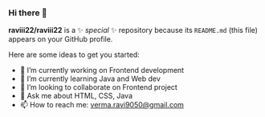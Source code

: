 ### Hi there 👋


**raviii22/raviii22** is a ✨ _special_ ✨ repository because its `README.md` (this file) appears on your GitHub profile.

Here are some ideas to get you started:

- 🔭 I’m currently working on Frontend development
- 🌱 I’m currently learning Java and Web dev
- 👯 I’m looking to collaborate on Frontend project
- 💬 Ask me about HTML, CSS, Java
- 📫 How to reach me: verma.ravi9050@gmail.com


